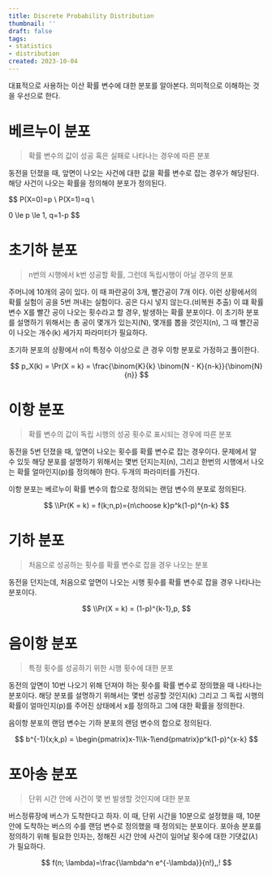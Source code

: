 ```yaml
---
title: Discrete Probability Distribution
thumbnail: ''
draft: false
tags:
- statistics
- distribution
created: 2023-10-04
---
```


대표적으로 사용하는 이산 확률 변수에 대한 분포를 알아본다. 의미적으로 이해하는 것을 우선으로 한다.

# 베르누이 분포

 > 
 > 확률 변수의 값이 성공 혹은 실패로 나타나는 경우에 따른 분포

동전을 던졌을 때, 앞면이 나오는 사건에 대한 값을 확률 변수로 잡는 경우가 해당된다. 해당 사건이 나오는 확률을 정의해야 분포가 정의된다.

$$
P(X=0)=p \\
P(X=1)=q \\

0 \le p \le 1, q=1-p
$$

# 초기하 분포

 > 
 > n번의 시행에서 k번 성공할 확률, 그런데 독립시행이 아닐 경우의 분포

주머니에 10개의 공이 있다. 이 때 파란공이 3개, 빨간공이 7개 이다. 이런 상황에서의 확률 실험이 공을 5번 꺼내는 실험이다. 공은 다시 넣지 않는다.(비복원 추출) 이 떄 확률 변수 X를 빨간 공이 나오는 횟수라고 할 경우, 발생하는 확률 분포이다. 이 초기하 분포를 설명하기 위해서는 총 공이 몇개가 있는지(N), 몇개를 뽑을 것인지(n), 그 때 빨간공이 나오는 개수(k) 세가지 파라미터가 필요하다.

초기하 분포의 상황에서 n이 특정수 이상으로 큰 경우 이항 분포로 가정하고 풀이한다.

$$
p_X(k) = \Pr(X = k)
= \frac{\binom{K}{k} \binom{N - K}{n-k}}{\binom{N}{n}}
$$

# 이항 분포

 > 
 > 확률 변수의 값이 독립 시행의 성공 횟수로 표시되는 경우에 따른 분포

동전을 5번 던졌을 때, 앞면이 나오는 횟수를 확률 변수로 잡는 경우이다. 문제에서 알 수 있듯 해당 분포를 설명하기 위해서는 몇번 던지는지(n), 그리고 한번의 시행에서 나오는 확률 얼마인지(p)를 정의해야 한다. 두개의 파라미터를 가진다.

이항 분포는 베르누이 확률 변수의 합으로 정의되는 랜덤 변수의 분포로 정의된다.

$$
\\Pr(K = k) = f(k;n,p)={n\choose k}p^k(1-p)^{n-k}
$$

# 기하 분포

 > 
 > 처음으로 성공하는 횟수를 확률 변수로 잡을 경우 나오는 분포

동전을 던지는데, 처음으로 앞면이 나오는 시행 횟수를 확률 변수로 잡을 경우 나타나는 분포이다.

$$
\\Pr(X = k) = (1-p)^{k-1},p,
$$

# 음이항 분포

 > 
 > 특정 횟수를 성공하기 위한 시행 횟수에 대한 분포

동전의 앞면이 10번 나오기 위해 던져야 하는 횟수를 확률 변수로 정의했을 때 나타나는 분포이다. 해당 분포를 설명하기 위해서는 몇번 성공할 것인지(k) 그리고 그 독립 시행의 확률이 얼마인지(p)를 주어진 상태에서 x를 정의하고 그에 대한 확률을 정의한다.

음이항 분포의 랜덤 변수는 기하 분포의 랜덤 변수의 합으로 정의된다.

$$
b^{-1}(x;k,p) = \begin{pmatrix}x-1\\k-1\end{pmatrix}p^k(1-p)^{x-k}
$$

# 포아송 분포

 > 
 > 단위 시간 안에 사건이 몇 번 발생할 것인지에 대한 분포

버스정류장에 버스가 도착한다고 하자. 이 때, 단위 시간을 10분으로 설정했을 때, 10분안에 도착하는 버스의 수를 랜덤 변수로 정의했을 때 정의되는 분포이다. 포아송 분포를 정의하기 위해 필요한 인자는, 정해진 시간 안에 사건이 일어날 횟수에 대한 기댓값($\lambda$)가 필요하다.

$$
f(n; \lambda)=\frac{\lambda^n e^{-\lambda}}{n!},,!
$$
